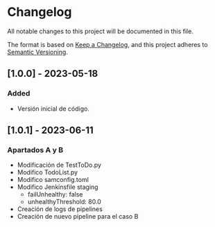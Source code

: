 # Changelog
All notable changes to this project will be documented in this file.

The format is based on [Keep a Changelog](https://keepachangelog.com/en/1.0.0/),
and this project adheres to [Semantic Versioning](https://semver.org/spec/v2.0.0.html).

## [1.0.0] - 2023-05-18
### Added
- Versión inicial de código.
## [1.0.1] - 2023-06-11
### Apartados A y B
- Modificación de TestToDo.py
- Modifico TodoList.py
- Modifico samconfig.toml
- Modifico Jenkinsfile staging
    - failUnhealthy: false
    - unhealthyThreshold: 80.0
- Creación de logs de pipelines
- Creación de nuevo pipeline para el caso B
